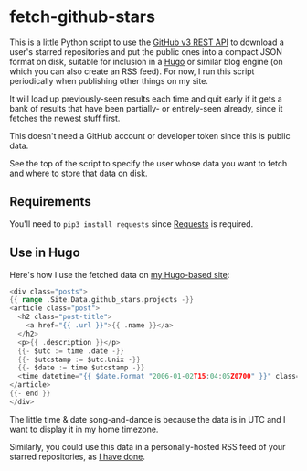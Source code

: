 # fetch-github-stars

This is a little Python script to use the [GitHub v3 REST API](https://developer.github.com/v3/) to download a user's starred repositories and put the public ones into a compact JSON format on disk, suitable for inclusion in a [Hugo](https://gohugo.io) or similar blog engine (on which you can also create an RSS feed). For now, I run this script periodically when publishing other things on my site. 

It will load up previously-seen results each time and quit early if it gets a bank of results that have been partially- or entirely-seen already, since it fetches the newest stuff first. 

This doesn't need a GitHub account or developer token since this is public data. 

See the top of the script to specify the user whose data you want to fetch and where to store that data on disk. 

## Requirements

You'll need to `pip3 install requests` since [Requests](https://requests.readthedocs.io/en/master/) is required. 

## Use in Hugo

Here's how I use the fetched data on [my Hugo-based site](https://justinmiller.io/links/): 

```go
<div class="posts">
{{ range .Site.Data.github_stars.projects -}}
<article class="post">
  <h2 class="post-title">
    <a href="{{ .url }}">{{ .name }}</a>
  </h2>
  <p>{{ .description }}</p>
  {{- $utc := time .date -}}
  {{- $utcstamp := $utc.Unix -}}
  {{- $date := time $utcstamp -}}
  <time datetime="{{ $date.Format "2006-01-02T15:04:05Z0700" }}" class="post-date">{{ $date.Format "Mon, Jan 2, 2006 at 3:04pm" }}</time>
</article>
{{- end }}
</div>
```

The little time & date song-and-dance is because the data is in UTC and I want to display it in my home timezone. 

Similarly, you could use this data in a personally-hosted RSS feed of your starred repositories, as [I have done](https://justinmiller.io/links.xml). 
